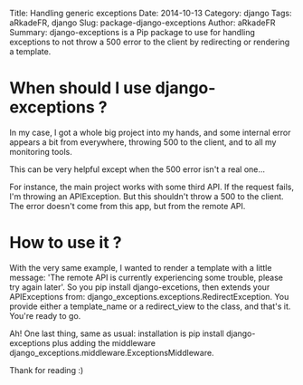Title: Handling generic exceptions
Date: 2014-10-13
Category: django
Tags: aRkadeFR, django
Slug: package-django-exceptions
Author: aRkadeFR
Summary: django-exceptions is a Pip package to use for handling exceptions to not throw a 500 error to the client by redirecting or rendering a template.

# When should I use django-exceptions ?

In my case, I got a whole big project into my hands, and some internal error
appears a bit from everywhere, throwing 500 to the client, and to all my
monitoring tools.

This can be very helpful except when the 500 error isn't a real one…

For instance, the main project works with some third API. If the request fails,
I'm throwing an APIException. But this shouldn't throw a 500 to the client. The
error doesn't come from this app, but from the remote API.

# How to use it ?

With the very same example, I wanted to render a template with a little message:
'The remote API is currently experiencing some trouble, please try again later'.
So you pip install django-excetions, then extends your APIExceptions from:
django\_exceptions.exceptions.RedirectException.
You provide either a template\_name or a redirect\_view to the class, and that's
it. You're ready to go.

Ah! One last thing, same as usual: installation is pip install django-exceptions
plus adding the middleware django\_exceptions.middleware.ExceptionsMiddleware.

Thank for reading :)
